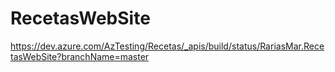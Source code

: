 # RecetasWebSite

https://dev.azure.com/AzTesting/Recetas/_apis/build/status/RariasMar.RecetasWebSite?branchName=master
